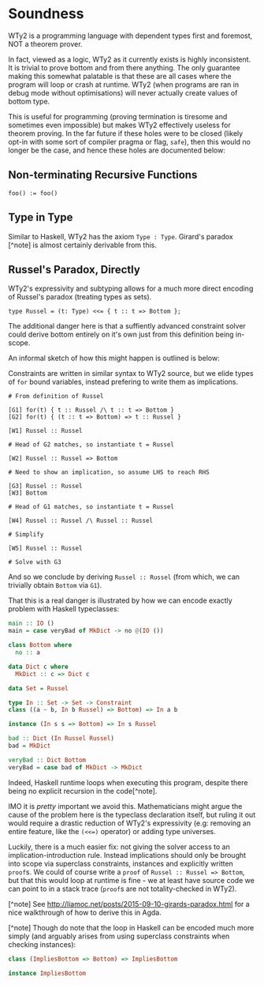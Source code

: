 # Soundness

WTy2 is a programming language with dependent types first and foremost, NOT a theorem prover.

In fact, viewed as a logic, WTy2 as it currently exists is highly inconsistent. It is trivial to prove bottom and from there anything. The only guarantee making this somewhat palatable is that these are all cases where the program will loop or crash at runtime. WTy2 (when programs are ran in debug mode without optimisations) will never actually create values of bottom type.

This is useful for programming (proving termination is tiresome and sometimes even impossible) but makes WTy2 effectively useless for theorem proving. In the far future if these holes were to be closed (likely opt-in with some sort of compiler pragma or flag, `safe`), then this would no longer be the case, and hence these holes are documented below:

## Non-terminating Recursive Functions

```WTy2
foo() := foo()
```

## Type in Type

Similar to Haskell, WTy2 has the axiom `Type : Type`. Girard's paradox [^note] is almost certainly derivable from this.

## Russel's Paradox, Directly

WTy2's expressivity and subtyping allows for a much more direct encoding of Russel's paradox (treating types as sets).

```WTy2
type Russel = (t: Type) <<= { t :: t => Bottom };
```

The additional danger here is that a suffiently advanced constraint solver could derive bottom entirely on it's own just from this definition being in-scope.

An informal sketch of how this might happen is outlined is below:

Constraints are written in similar syntax to WTy2 source, but we elide types of `for` bound variables, instead prefering to write them as implications.

```WTy2CoSo
# From definition of Russel

[G1] for(t) { t :: Russel /\ t :: t => Bottom }
[G2] for(t) { (t :: t => Bottom) => t :: Russel }

[W1] Russel :: Russel

# Head of G2 matches, so instantiate t = Russel

[W2] Russel :: Russel => Bottom

# Need to show an implication, so assume LHS to reach RHS

[G3] Russel :: Russel
[W3] Bottom

# Head of G1 matches, so instantiate t = Russel

[W4] Russel :: Russel /\ Russel :: Russel

# Simplify

[W5] Russel :: Russel

# Solve with G3
```

And so we conclude by deriving `Russel :: Russel` (from which, we can trivially obtain `Bottom` via `G1`).

That this is a real danger is illustrated by how we can encode exactly problem with Haskell typeclasses:

```hs
main :: IO ()
main = case veryBad of MkDict -> no @(IO ())

class Bottom where
  no :: a

data Dict c where
  MkDict :: c => Dict c

data Set = Russel

type In :: Set -> Set -> Constraint
class ((a ~ b, In b Russel) => Bottom) => In a b

instance (In s s => Bottom) => In s Russel

bad :: Dict (In Russel Russel)
bad = MkDict

veryBad :: Dict Bottom
veryBad = case bad of MkDict -> MkDict
```

Indeed, Haskell runtime loops when executing this program, despite there being no explicit recursion in the code[^note].

IMO it is _pretty_ important we avoid this. Mathematicians might argue the cause of the problem here is the typeclass declaration itself, but ruling it out would require a drastic reduction of WTy2's expressivity (e.g: removing an entire feature, like the `(<<=)` operator) or adding type universes.

Luckily, there is a much easier fix: not giving the solver access to an implication-introduction rule. Instead implications should only be brought into scope via superclass constraints, instances and explicitly written `proof`s. We could of course write a `proof` of `Russel :: Russel => Bottom`, but that this would loop at runtime is fine - we at least have source code we can point to in a stack trace (`proof`s are not totality-checked in WTy2).

[^note] See http://liamoc.net/posts/2015-09-10-girards-paradox.html for a nice walkthrough of how to derive this in Agda.

[^note] Though do note that the loop in Haskell can be encoded much more simply (and arguably arises from using superclass constraints when checking instances):

```hs
class (ImpliesBottom => Bottom) => ImpliesBottom

instance ImpliesBottom
```
